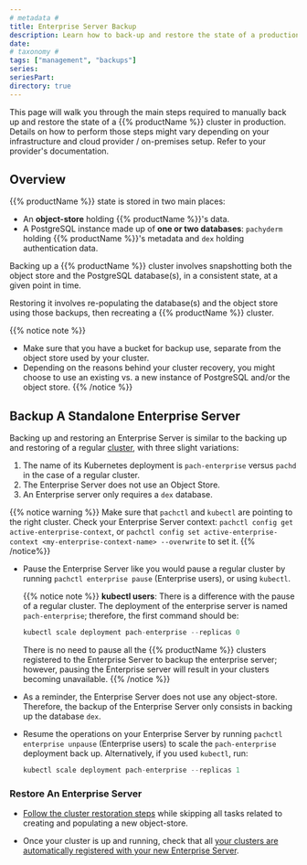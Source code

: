 ```yaml
---
# metadata # 
title: Enterprise Server Backup
description: Learn how to back-up and restore the state of a production Enterprise Server.
date: 
# taxonomy #
tags: ["management", "backups"]
series:
seriesPart:
directory: true
---
```


This page will walk you through the main steps required to manually back up and restore the state of a {{% productName %}} cluster in production. Details on how to perform those steps might vary depending on your infrastructure and cloud provider / on-premises setup. Refer to your provider's documentation.

## Overview

{{% productName %}} state is stored in two main places:

- An **object-store** holding {{% productName %}}'s data.
- A PostgreSQL instance made up of **one or two databases**: `pachyderm` holding {{% productName %}}'s metadata and `dex` holding authentication data. 

Backing up a {{% productName %}} cluster involves snapshotting both the object store and the PostgreSQL database(s), in a consistent state, at a given point in time.

Restoring it involves re-populating the database(s) and the object store using those backups, then recreating a {{% productName %}} cluster.

{{% notice note %}}
- Make sure that you have a bucket for backup use, separate from the object store used by your cluster.
- Depending on the reasons behind your cluster recovery, you might choose to use an existing vs. a new instance of PostgreSQL and/or the object store.
{{% /notice %}}

## Backup A Standalone Enterprise Server

Backing up and restoring an Enterprise Server is similar to the backing up and restoring of a regular [cluster](/{{%release%}}/manage/backup-restore/cluster), with three slight variations:

1. The name of its Kubernetes deployment is `pach-enterprise` versus `pachd` in the case of a regular cluster.
2. The Enterprise Server does not use an Object Store.
3. An Enterprise server only requires a `dex` database.


{{% notice warning %}}
Make sure that `pachctl` and `kubectl` are pointing to the right cluster. Check your Enterprise Server context: `pachctl config get active-enterprise-context`, or `pachctl config set active-enterprise-context <my-enterprise-context-name> --overwrite` to set it.
{{% /notice%}}

- Pause the Enterprise Server like you would pause a regular cluster by running `pachctl enterprise pause` (Enterprise users), or using `kubectl`.

  {{% notice note %}} 
  **kubectl users**:
   There is a difference with the pause of a regular cluster. The deployment of the enterprise server is named `pach-enterprise`; therefore, the first command should be:

   ```s
   kubectl scale deployment pach-enterprise --replicas 0 
   ``` 

   There is no need to pause all the {{% productName %}} clusters registered to the Enterprise Server to backup the enterprise server; however, pausing the Enterprise server will result in your clusters becoming unavailable.
  {{% /notice %}}

- As a reminder, the Enterprise Server does not use any object-store. Therefore, the backup of the Enterprise Server only consists in backing up the database `dex`.

- Resume the operations on your Enterprise Server by running `pachctl enterprise unpause`  (Enterprise users) to scale the `pach-enterprise` deployment back up. Alternatively, if you used `kubectl`, run:

    ```s
    kubectl scale deployment pach-enterprise --replicas 1
    ```

### Restore An Enterprise Server

- [Follow the cluster restoration steps](/{{%release%}}/manage/backup-restore/cluster) while skipping all tasks related to creating and populating a new object-store.

- Once your cluster is up and running, check that all [your clusters are automatically registered with your new Enterprise Server](/{{%release%}}/set-up/enterprise-server/).